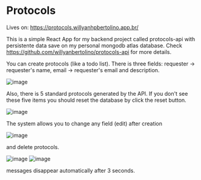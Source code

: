 # Protocols

Lives on: https://protocols.willyanhpbertolino.app.br/

This is a simple React App for my backend project called protocols-api with persistente data save on my personal mongodb atlas database. Check https://github.com/willyanbertolino/protocols-api for more details.

You can create protocols (like a todo list). There is three fields: requester -> requester's name, email -> requester's email and description. 

![image](https://user-images.githubusercontent.com/57110420/199092928-2bd477d4-64b7-48c9-ac38-603469ec9bab.png)

Also, there is 5 standard protocols generated by the API. If you don't see these five items you should reset the database by click the reset button.

![image](https://user-images.githubusercontent.com/57110420/199093144-8df10bff-2967-49d7-937f-32ecad28fbcf.png)

The system allows you to change any field (edit) after creation 

![image](https://user-images.githubusercontent.com/57110420/199093573-dac255e8-5548-4baf-81e9-78e0ab57fbe8.png)

and delete protocols. 

![image](https://user-images.githubusercontent.com/57110420/199093231-b8b35199-1397-454a-99f9-dedc589c3c07.png)
![image](https://user-images.githubusercontent.com/57110420/199093909-74210ee4-47a3-4dfd-b3a9-a2b06acf7402.png)

messages disappear automatically after 3 seconds.





